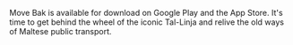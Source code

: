 Move Bak is available for download on Google Play and the App Store. It's time to get behind the wheel of the iconic Tal-Linja and relive the old ways of Maltese public transport.
